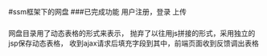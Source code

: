 #ssm框架下的网盘
###已完成功能
用户注册，登录
上传

###
网盘目录用了动态表格的形式来表示，
抛弃了以往用js拼接的形式，采用独立的jsp保存动态表格，
收到ajax请求后填充字段到其中，前端页面收到反馈调出表格
